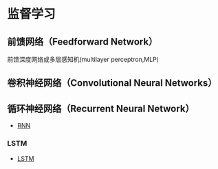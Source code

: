 # 监督学习

## 前馈网络（Feedforward Network）

前馈深度网络或多层感知机(multilayer perceptron,MLP)

## 卷积神经网络（Convolutional Neural Networks）



## 循环神经网络（Recurrent Neural Network）

- [RNN](rnn.md)

### LSTM

- [LSTM](lstm.md)